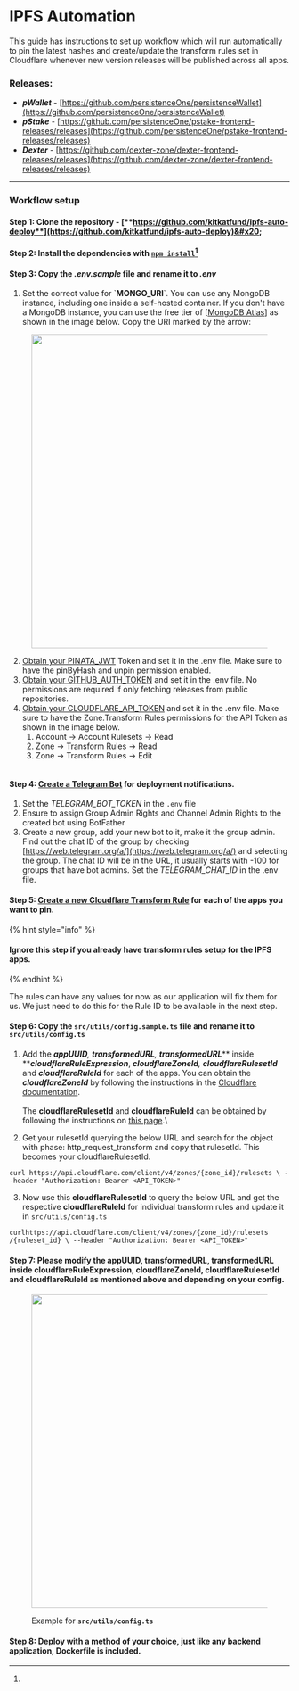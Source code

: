 # IPFS Automation

This guide has instructions to set up workflow which will run automatically to pin the latest hashes and create/update the transform rules set in Cloudflare whenever new version releases will be published across all apps.

### Releases:

* _**pWallet**_ - [https://github.com/persistenceOne/persistenceWallet](https://github.com/persistenceOne/persistenceWallet)
* _**pStake**_ - [https://github.com/persistenceOne/pstake-frontend-releases/releases](https://github.com/persistenceOne/pstake-frontend-releases/releases)
* _**Dexter**_ - [https://github.com/dexter-zone/dexter-frontend-releases/releases](https://github.com/dexter-zone/dexter-frontend-releases/releases)

***

### Workflow setup

#### **Step 1: Clone the repository -** [**https://github.com/kitkatfund/ipfs-auto-deploy**](https://github.com/kitkatfund/ipfs-auto-deploy)&#x20;

#### **Step 2:** Install the dependencies with [`npm install`](#user-content-fn-1)[^1]

#### Step 3: Copy the _.env.sample_ file and rename it to _.env_&#x20;

1. Set the correct value for \`**MONGO\_URI**\`. You can use any MongoDB instance, including one inside a self-hosted container. If you don't have a MongoDB instance, you can use the free tier of \[[MongoDB Atlas](https://www.mongodb.com/atlas/database)] as shown in the image below. Copy the URI marked by the arrow:

<figure><img src="https://lh7-us.googleusercontent.com/a36eUV6IdvcgNSPBiKygMxe-2tnnjWDyBsGlSR3iY7N57tFAznzSurDv8bHnaKTr8pAF7B3k6h7OQreJ9g95PN_EdzrpvUP75Lm827VPNIQRvfKYDeq2JO_WQrTR64lgwE3zUXUNA1sCTNrZRI3tld8" alt="" width="563"><figcaption></figcaption></figure>

2. [Obtain your PINATA\_JWT](https://app.pinata.cloud/developers/api-keys) Token and set it in the .env file. Make sure to have the pinByHash and unpin permission enabled.
3. [Obtain your GITHUB\_AUTH\_TOKEN](https://github.com/settings/tokens?type=beta) and set it in the .env file. No permissions are required if only fetching releases from public repositories.
4. [Obtain your CLOUDFLARE\_API\_TOKEN](https://dash.cloudflare.com/profile/api-tokens) and set it in the .env file. Make sure to have the Zone.Transform Rules permissions for the API Token as shown in the image below.
   1. Account -> Account Rulesets -> Read&#x20;
   2. Zone -> Transform Rules -> Read
   3. Zone -> Transform Rules -> Edit

<figure><img src="../../.gitbook/assets/Screenshot 2024-03-26 at 2.39.14 PM.png" alt=""><figcaption></figcaption></figure>

#### Step 4: [Create a Telegram Bot](https://core.telegram.org/bots#how-do-i-create-a-bot) for deployment notifications.

1. Set the _TELEGRAM\_BOT\_TOKEN_ in the `.env` file
2. Ensure to assign Group Admin Rights and Channel Admin Rights to the created bot using BotFather
3. Create a new group, add your new bot to it, make it the group admin. Find out the chat ID of the group by checking [https://web.telegram.org/a/](https://web.telegram.org/a/) and selecting the group. The chat ID will be in the URL, it usually starts with -100 for groups that have bot admins. Set the _TELEGRAM\_CHAT\_ID_ in the .env file.

#### Step 5: [Create a new Cloudflare Transform Rule](https://developers.cloudflare.com/rules/transform/url-rewrite/create-dashboard/) for each of the apps you want to pin.

{% hint style="info" %}
#### Ignore this step if you already have transform rules setup for the IPFS apps.&#x20;
{% endhint %}

The rules can have any values for now as our application will fix them for us. We just need to do this for the Rule ID to be available in the next step.

#### Step 6: Copy the `src/utils/config.sample.ts` file and rename it to `src/utils/config.ts`

1. Add the _**appUUID**, **transformedURL**, **transformedURL**_** inside **_**cloudflareRuleExpression**_, _**cloudflareZoneId**, **cloudflareRulesetId**_ and _**cloudflareRuleId**_ for each of the apps. You can obtain the _**cloudflareZoneId**_ by following the instructions in the [Cloudflare documentation](https://developers.cloudflare.com/fundamentals/setup/find-account-and-zone-ids/). \
   \
   The **cloudflareRulesetId** and **cloudflareRuleId** can be obtained by following the instructions on [this page](https://developers.cloudflare.com/ruleset-engine/rulesets-api/view/).\

2. Get your rulesetId querying the below URL and search for the object with phase: http\_request\_transform and copy that rulesetId. This becomes your cloudflareRulesetId.

`curl https://api.cloudflare.com/client/v4/zones/{zone_id}/rulesets \ --header "Authorization: Bearer <API_TOKEN>"`

3. Now use this **cloudflareRulesetId** to query the below URL and get the respective **cloudflareRuleId** for individual transform rules and update it in `src/utils/config.ts`

`curlhttps://api.cloudflare.com/client/v4/zones/{zone_id}/rulesets`\
`/{ruleset_id} \ --header "Authorization: Bearer <API_TOKEN>"`

#### Step 7: Please modify the appUUID, transformedURL, transformedURL inside cloudflareRuleExpression, cloudflareZoneId, cloudflareRulesetId and cloudflareRuleId as mentioned above and depending on your config.

<figure><img src="https://lh7-us.googleusercontent.com/HSeKn-O1mHK6HHZUXnqkl2UUbNLlrBDF9YzkDMGAyqh3Nicwqtqmu0N-wv3Ef5SffaoesRhZBJ6j5TScL8xzSrJT3QZ3FmMMHvdff6bC3Ce-nrVWyQpeKwn4dMqq5jYEhsjGcNCYtahbKAtdhAUYnuk" alt="" width="563"><figcaption><p>Example for <strong><code>src/utils/config.ts</code></strong></p></figcaption></figure>

#### Step 8: Deploy with a method of your choice, just like any backend application, Dockerfile is included.

[^1]: 
